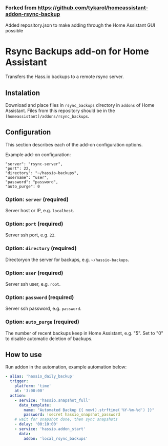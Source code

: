 ### Forked from https://github.com/tykarol/homeassistant-addon-rsync-backup

Added repository.json to make adding through the Home Assistant GUI possible

# Rsync Backups add-on for Home Assistant

Transfers the Hass.io backups to a remote rsync server.

## Instalation

Download and place files in `rsync_backups` directory in  `addons` of Home Assistant.
Files from this repository should be in the `[homeassistant]/addons/rsync_backups`.

## Configuration

This section describes each of the add-on configuration options.

Example add-on configuration:

```
"server": "rsync-server",
"port": 22,
"directory": "~/hassio-backups",
"username": "user",
"password": "password",
"auto_purge": 0
```

### Option: `server` (required)

Server host or IP, e.g. `localhost`.

### Option: `port` (required)

Server ssh port, e.g. `22`.

### Option: `directory` (required)

Directoryon the server for backups, e.g. `~/hassio-backups`.

### Option: `user` (required)

Server ssh user, e.g. `root`.

### Option: `password` (required)

Server ssh password, e.g. `password`.

### Option: `auto_purge` (required)

The number of recent backups keep in Home Assistant, e.g. "5". Set to "0" to disable automatic deletion of backups.

## How to use

Run addon in the automation, example automation below:

```yaml
- alias: 'hassio_daily_backup'
  trigger:
    platform: 'time'
    at: '3:00:00'
  action:
    - service: 'hassio.snapshot_full'
      data_template:
        name: "Automated Backup {{ now().strftime('%Y-%m-%d') }}"
        password: !secret hassio_snapshot_password
    # wait for snapshot done, then sync snapshots
    - delay: '00:10:00'
    - service: 'hassio.addon_start'
      data:
        addon: 'local_rsync_backups'
```
